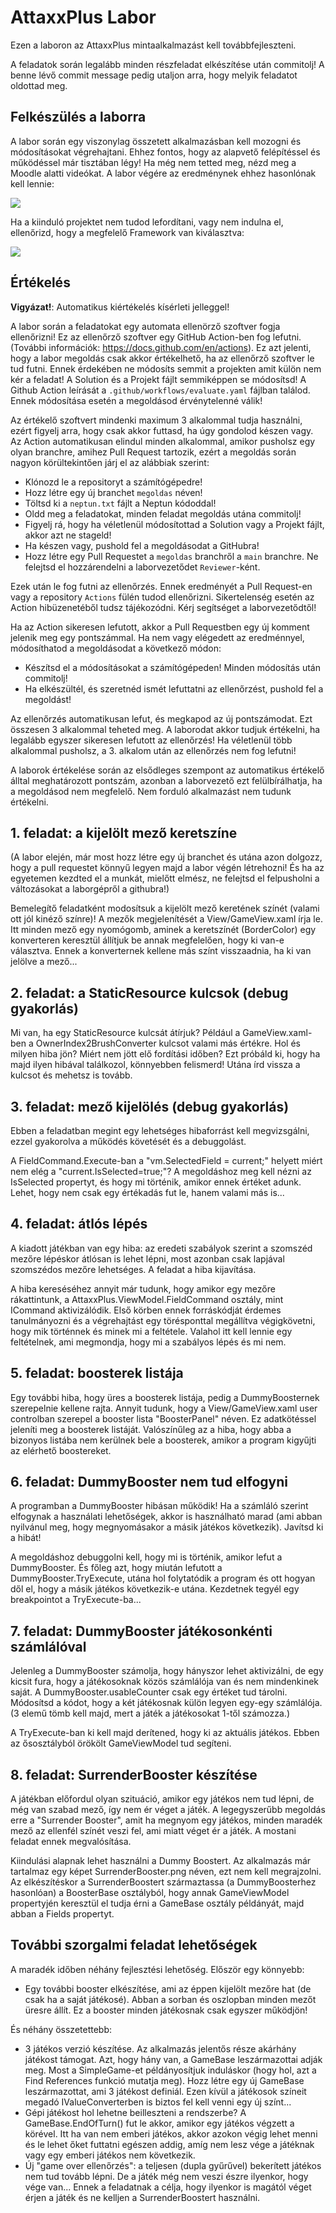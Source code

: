 # AttaxxPlus Labor

Ezen a laboron az AttaxxPlus mintaalkalmazást kell továbbfejleszteni.

A feladatok során legalább minden részfeladat elkészítése után commitolj! A benne lévő commit message pedig utaljon arra, hogy melyik feladatot oldottad meg.

## Felkészülés a laborra

A labor során egy viszonylag összetett alkalmazásban kell mozogni és módosításokat végrehajtani. Ehhez fontos, hogy az alapvető felépítéssel és működéssel már tisztában légy! Ha még nem tetted meg, nézd meg a Moodle alatti videókat. A labor végére az eredménynek ehhez hasonlónak kell lennie:

![](docs/SampleSolution.png)

Ha a kiinduló projektet nem tudod lefordítani, vagy nem indulna el, ellenőrizd, hogy a megfelelő Framework van kiválasztva:

![](docs/TargetFramework.png)

## Értékelés

**Vigyázat!**: Automatikus kiértékelés kísérleti jelleggel!

A labor során a feladatokat egy automata ellenörző szoftver fogja ellenőrizni! Ez az ellenőrző szoftver egy GitHub Action-ben fog lefutni. (További információk: https://docs.github.com/en/actions). Ez azt jelenti, hogy a labor megoldás csak akkor értékelhető, ha az ellenőrző szoftver le tud futni. Ennek érdekében ne módosíts semmit a projekten amit külön nem kér a feladat! A Solution és a Projekt fájlt semmiképpen se módosítsd! A Github Action leírását a `.github/workflows/evaluate.yaml` fájlban találod. Ennek módosítása esetén a megoldásod érvénytelenné válik!

Az értékelő szoftvert mindenki maximum 3 alkalommal tudja használni, ezért figyelj arra, hogy csak akkor futtasd, ha úgy gondolod készen vagy. Az Action automatikusan elindul minden alkalommal, amikor pusholsz egy olyan branchre, amihez Pull Request tartozik, ezért a megoldás során nagyon körültekintően járj el az alábbiak szerint:

* Klónozd le a repositoryt a számítógépedre!
* Hozz létre egy új branchet `megoldas` néven!
* Töltsd ki a `neptun.txt` fájlt a Neptun kódoddal!
* Oldd meg a feladatokat, minden feladat megoldás utána commitolj!
* Figyelj rá, hogy ha véletlenül módosítottad a Solution vagy a Projekt fájlt, akkor azt ne stageld!
* Ha készen vagy, pushold fel a megoldásodat a GitHubra!
* Hozz létre egy Pull Requestet a `megoldas` branchről a `main` branchre. Ne felejtsd el hozzárendelni a laborvezetődet `Reviewer`-ként.

Ezek után le fog futni az ellenőrzés. Ennek eredményét a Pull Request-en vagy a repository `Actions` fülén tudod ellenőrizni.
Sikertelenség esetén az Action hibüzenetéből tudsz tájékozódni. Kérj segítséget a laborvezetődtől!

Ha az Action sikeresen lefutott, akkor a Pull Requestben egy új komment jelenik meg egy pontszámmal. Ha nem vagy elégedett az eredménnyel, módosíthatod a megoldásodat a következő módon:

* Készítsd el a módosításokat a számítógépeden! Minden módosítás után commitolj!
* Ha elkészültél, és szeretnéd ismét lefuttatni az ellenőrzést, pushold fel a megoldást!

Az ellenőrzés automatikusan lefut, és megkapod az új pontszámodat. Ezt összesen 3 alkalommal teheted meg. A laborodat akkor tudjuk értékelni, ha legalább egyszer sikeresen lefutott az ellenőrzés! Ha véletlenül több alkalommal pusholsz, a 3. alkalom után az ellenőrzés nem fog lefutni!

A laborok értékelése során az elsődleges szempont az automatikus értékelő álltal meghatározott pontszám, azonban a laborvezető ezt felülbírálhatja, ha a megoldásod nem megfelelő. Nem forduló alkalmazást nem tudunk értékelni.

## 1. feladat: a kijelölt mező keretszíne

(A labor elején, már most hozz létre egy új branchet és utána azon dolgozz, hogy a pull requestet könnyű legyen majd a labor végén létrehozni! És ha az egyetemen kezdted el a munkát, mielőtt elmész, ne felejtsd el felpusholni a változásokat a laborgépről a githubra!)

Bemelegítő feladatként modosítsuk a kijelölt mező keretének színét (valami ott jól kinéző színre)!
A mezők megjelenítését a View/GameView.xaml írja le. Itt minden mező egy nyomógomb, aminek a keretszínét (BorderColor) egy konverteren keresztül állítjuk be annak megfelelően, hogy ki van-e választva. Ennek a konverternek kellene más színt visszaadnia, ha ki van jelölve a mező...

## 2. feladat: a StaticResource kulcsok (debug gyakorlás)

Mi van, ha egy StaticResource kulcsát átírjuk? Például a GameView.xaml-ben a OwnerIndex2BrushConverter kulcsot valami más értékre. Hol és milyen hiba jön? Miért nem jött elő fordítási időben? Ezt próbáld ki, hogy ha majd ilyen hibával találkozol, könnyebben felismerd! Utána írd vissza a kulcsot és mehetsz is tovább.

## 3. feladat: mező kijelölés (debug gyakorlás)

Ebben a feladatban megint egy lehetséges hibaforrást kell megvizsgálni, ezzel gyakorolva a működés követését és a debuggolást.

A FieldCommand.Execute-ban a "vm.SelectedField = current;" helyett miért nem elég a "current.IsSelected=true;"? A megoldáshoz meg kell nézni az IsSelected propertyt, és hogy mi történik, amikor ennek értéket adunk. Lehet, hogy nem csak egy értékadás fut le, hanem valami más is...

## 4. feladat: átlós lépés

A kiadott játékban van egy hiba: az eredeti szabályok szerint a szomszéd mezőre lépéskor átlósan is lehet lépni, most azonban csak lapjával szomszédos mezőre lehetséges. A feladat a hiba kijavítása. 

A hiba kereséséhez annyit már tudunk, hogy amikor egy mezőre rákattintunk, a AttaxxPlus.ViewModel.FieldCommand osztály, mint ICommand aktivizálódik. Első körben ennek forráskódját érdemes tanulmányozni és a végrehajtást egy törésponttal megállítva végigkövetni, hogy mik történnek és minek mi a feltétele. Valahol itt kell lennie egy feltételnek, ami megmondja, hogy mi a szabályos lépés és mi nem.

## 5. feladat: boosterek listája

Egy további hiba, hogy üres a boosterek listája, pedig a DummyBoosternek szerepelnie kellene rajta.
Annyit tudunk, hogy a View/GameView.xaml user controlban szerepel a booster lista "BoosterPanel" néven. Ez adatkötéssel jeleníti meg a boosterek listáját. Valószínűleg az a hiba, hogy abba a bizonyos listába nem kerülnek bele a boosterek, amikor a program kigyűjti az elérhető boostereket.

## 6. feladat: DummyBooster nem tud elfogyni

A programban a DummyBooster hibásan működik! Ha a számláló szerint elfogynak a használati lehetőségek, akkor is használható marad (ami abban nyilvánul meg, hogy megnyomásakor a másik játékos következik). Javítsd ki a hibát!

A megoldáshoz debuggolni kell, hogy mi is történik, amikor lefut a DummyBooster. És főleg azt, hogy miután lefutott a DummyBooster.TryExecute, utána hol folytatódik a program és ott hogyan dől el, hogy a másik játékos következik-e utána. Kezdetnek tegyél egy breakpointot a TryExecute-ba...

## 7. feladat: DummyBooster játékosonkénti számlálóval

Jelenleg a DummyBooster számolja, hogy hányszor lehet aktivizálni, de egy kicsit fura, hogy a játékosoknak közös számlálója van és nem mindenkinek saját.
A DummyBooster.usableCounter csak egy értéket tud tárolni. Módosítsd a kódot, hogy a két játékosnak külön legyen egy-egy számlálója. (3 elemű tömb kell majd, mert a játék a játékosokat 1-től számozza.)

A TryExecute-ban ki kell majd derítened, hogy ki az aktuális játékos. Ebben az ősosztályból örökölt GameViewModel tud segíteni.

## 8. feladat: SurrenderBooster készítése

A játékban előfordul olyan szituáció, amikor egy játékos nem tud lépni, de még van szabad mező, így nem ér véget a játék.
A legegyszerűbb megoldás erre a "Surrender Booster", amit ha megnyom egy játékos, minden maradék mező az ellenfél színét veszi fel, ami miatt véget ér a játék. A mostani feladat ennek megvalósítása.

Kiindulási alapnak lehet használni a Dummy Boostert. Az alkalmazás már tartalmaz egy képet SurrenderBooster.png néven, ezt nem kell megrajzolni. Az elkészítéskor a SurrenderBoostert származtassa (a DummyBoosterhez hasonlóan) a BoosterBase osztályból, hogy annak GameViewModel propertyjén keresztül el tudja érni a GameBase osztály példányát, majd abban a Fields propertyt.

## További szorgalmi feladat lehetőségek

A maradék időben néhány fejlesztési lehetőség. Először egy könnyebb:

- Egy további booster elkészítése, ami az éppen kijelölt mezőre hat (de csak ha a saját játékosé). Abban a sorban és oszlopban minden mezőt üresre állít. Ez a booster minden játékosnak csak egyszer működjön!

És néhány összetettebb:

- 3 játékos verzió készítése. Az alkalmazás jelentős része akárhány játékost támogat. Azt, hogy hány van, a GameBase leszármazottai adják meg. Most a SimpleGame-et példányosítjuk induláskor (hogy hol, azt a Find References funkció mutatja meg). Hozz létre egy új GameBase leszármazottat, ami 3 játékost definiál. Ezen kívül a játékosok színeit megadó IValueConverterben is biztos fel kell venni egy új színt...
- Gépi játékost hol lehetne beilleszteni a rendszerbe? A GameBase.EndOfTurn() fut le akkor, amikor egy játékos végzett a körével. Itt ha van nem emberi játékos, akkor azokon végig lehet menni és le lehet őket futtatni egészen addig, amíg nem lesz vége a játéknak vagy egy emberi játékos nem következik.
- Új "game over ellenőrzés": a teljesen (dupla gyűrűvel) bekerített játékos nem tud tovább lépni. De a játék még nem veszi észre ilyenkor, hogy vége van... Ennek a feladatnak a célja, hogy ilyenkor is magától véget érjen a játék és ne kelljen a SurrenderBoostert használni.
